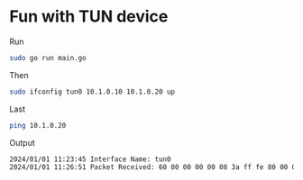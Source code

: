 # Fun with TUN device

Run

```bash
sudo go run main.go
```

Then

```bash
sudo ifconfig tun0 10.1.0.10 10.1.0.20 up
```

Last

```bash
ping 10.1.0.20
```

Output

```bash
2024/01/01 11:23:45 Interface Name: tun0
2024/01/01 11:26:51 Packet Received: 60 00 00 00 00 08 3a ff fe 80 00 00 00 00 00 00 b3 d0 3a e2 08 19 4b 4e ff 02 00 00 00 00 00 00 00 00 00 00 00 00 00 02 85 00 3b 1d 00 00 00 00
```
